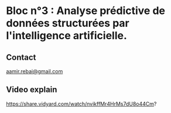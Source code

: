 # Bloc n°3 : Analyse prédictive de données structurées par l'intelligence artificielle.
## Contact
aamir.rebai@gmail.com
## Video explain
https://share.vidyard.com/watch/nvikffMr4HrMs7dU8o44Cm?
